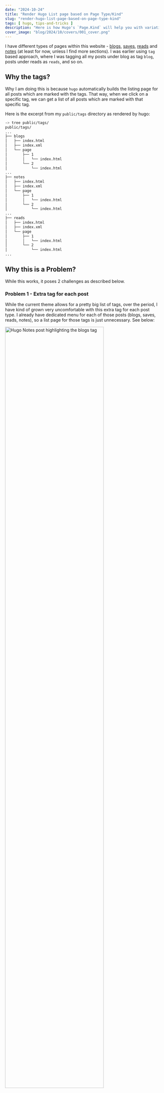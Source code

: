 ```yaml
---
date: "2024-10-24"
title: "Render Hugo List page based on Page Type/Kind"
slug: "render-hugo-list-page-based-on-page-type-kind"
tags: [ hugo, tips-and-tricks ]
description: "Here is how Hugo's `Page.Kind` will help you with variation of list page content generation for different kind of pages."
cover_image: "blog/2024/10/covers/001_cover.png"
---
```




I have different types of pages within this website - [blogs][1], [saves][2], [reads][3] and [notes][4] (at least for now, unless I find more sections). I was earlier using `tag` based approach, where I was tagging all my posts under blog as tag `blog`, posts under reads as `reads`, and so on.

## Why the tags?

Why I am doing this is because `hugo` automatically builds the listing page for all posts which are marked with the tags. That way, when we click on a specific tag, we can get a list of all posts which are marked with that specific tag.

Here is the excerpt from my `public/tags` directory as rendered by hugo:

```bash
-> tree public/tags/
public/tags/
...
├── blogs
│   ├── index.html
│   ├── index.xml
│   └── page
│       ├── 1
│       │   └── index.html
│       └── 2
│           └── index.html
...
├── notes
│   ├── index.html
│   ├── index.xml
│   └── page
│       ├── 1
│       │   └── index.html
│       └── 2
│           └── index.html
...
├── reads
│   ├── index.html
│   ├── index.xml
│   └── page
│       ├── 1
│       │   └── index.html
│       └── 2
│           └── index.html
...
```

## Why this is a Problem?

While this works, it poses 2 challenges as described below.

### Problem 1 - Extra tag for each post

While the current theme allows for a pretty big list of tags, over the period, I have kind of grown very uncomfortable with this extra tag for each post type. I already have dedicated menu for each of those posts (blogs, saves, reads, notes), so a list page for those tags is just unnecessary. See below:

<img src="/blog/2024/10/images/003_tags-blogs.png" alt="Hugo Notes post highlighting the blogs tag" width="80%" class="image-center"/>


### Problem 2 - Not easy to detect different posts on the tag list page

For other tags (except `blogs, saves, reads, notes`), the only way to know what kind of post it is, we need to look at the tags. For example:

<img src="/blog/2024/10/images/003_tags-developer.png" alt="Tag List page highlighting the blogs and reads tag" width="80%" class="image-center"/>

While it is not that difficult, it does bring hindrance since scanning the tags takes a little bit of time, and it does starts to annoy after a while.

## What's the Solution?

One way, I could solve the visibility problem (Problem 2), is by having specific colors for each type of tag. While this is effective, I am personally, not a fan of too many colors. But since, I want to get rid of the tag altogether, this approach is anyhow out of question.

I felt a more visual way to indicate the kind of post in the **Title**. Something like this:

<img src="/blog/2024/10/images/003_tags-title-with-page-kind.png" alt="Tag List page highlighting the post kind in Title" width="80%" class="image-center"/>

## Considerations

[`hugo`][5] generates the page lists using the [`list.html`][6] located at `layouts/_default` (unless you or your theme changes this structure). So, all posts (`blogs, reads, saves, notes`) use the same [`list.html`][6] to generate the list of posts under that section or tag.

So, while it is good that we have a single place from where we can control the generation of the list pages, we need a way to identify what kind of listing page are we generating. So that, when we are looking at the list page for sections (e.g. blogs), we skip adding the title prefix, and when we are looking at the list page for tags, we add the title prefix.

## How to achieve it

Finally reaching the meat of the post.

We need to identify the [Page Kind][7]. Page Kind tells us if the page getting rendered is a simple page, a section or a term. These page kinds are documents and [explained here][7].

For tags, Page Kind value is `term`.

### Identifying the Page Kind for Tag List page

So, within our [`list.html`][5], we create a variable which tells us that if list rendering is done as part of tags.

```hbs
{{ $listPageTag := (eq .Kind "term") }}
```

Below is the excerpt from my `list.html` with the above change included.

```hbs
<div class="posts">
  {{ $listPageTag := (eq .Kind "term") }} <!-- Setting the variable -->
  {{ range (.Paginate (.Pages)).Pages }}
  <article class="post">
      {{ partial "post/info.html" . }}

      <!-- More code here -->
  </article>
  {{- end }}
</div>
```

### Duplicate post/info.html

From the above excerpt from `list.html`, post information is centralized in partial - `info.html` at location `layouts/partials/post/info.html`. While ideally, we could pass our `listPageTag` variable to the partial, I felt I might adjust my tags list page a bit more in future. Hence, I decided to duplicate my partial `info.html` to `info-with-kind-prefix.html`

```bash
-rw-rw-r-- 1 deepak deepak 1208 Oct 24 04:55 layouts/partials/post/info.html
-rw-rw-r-- 1 deepak deepak 1227 Oct 24 14:27 layouts/partials/post/info-with-kind-prefix.html
```

### Add conditional to render `info-with-kind-prefix.html`

Now, we have a variable which indicates when the tag list page is rendered, and we have a partial which we can use to adjust the post title. All we need is to add the [`if`][8] conditional like below:

```hbs
<div class="posts">
  {{ $listPageTag := (eq .Kind "term") }}
  {{ range (.Paginate (.Pages)).Pages }}
  <article class="post">
      {{ if $listPageTag }}                                 <!-- Conditional rendering for tag list page -->
        {{ partial "post/info-with-kind-prefix.html" . }}
      {{ else }}
        {{ partial "post/info.html" . }}
      {{ end }}

      <!-- More code here -->
  </article>
  {{- end }}
</div>

```


### Add the Title prefix

Within `info-with-kind-prefix.html`, we just need to add the prefix to the `Title`, whether the post is a `blog, saves, or reads`. Within a Page, we can use [`Page.Type`][9] to tell us which section the post belongs to. So, the place where we are rendering the `.Title`, we adjust the code as `{{ .Type}} - {{ .Title }}`. `.Type` usually returns the section name in lowercase, so can convert it to Title case using the [`title`][10] function.

```hbs
<h1 class="post-title">
  <a href="{{ .Permalink }}">{{ title .Type}} - {{ .Title }}</a>
</h1>
```

### Finally

And there we have it, all working beautifully

<img src="/blog/2024/10/images/003_tags-title-with-page-kind.png" alt="Tag List page highlighting the post kind in Title" width="80%" class="image-center"/>









   [1]: /blog/
   [2]: /saves/
   [3]: /reads/
   [4]: /notes/
   [5]: /tags/hugo/
   [6]: https://gohugo.io/getting-started/glossary/#list-page
   [7]: https://gohugo.io/methods/page/kind/
   [8]: https://gohugo.io/functions/go-template/if/
   [9]: https://gohugo.io/methods/page/type/
  [10]: https://gohugo.io/functions/strings/title/

